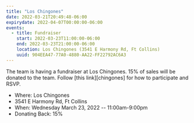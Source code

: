 ```yaml
---
title: "Los Chingones"
date: 2022-03-21T20:49:48-06:00
expirydate: 2022-04-07T00:00:00-06:00
events:
  - title: Fundraiser
    start: 2022-03-23T11:00:00-06:00
    end: 2022-03-23T21:00:00-06:00
    location: Los Chingones (3541 E Harmony Rd, Ft Collins)
    uuid: 904EEA47-77A0-4880-AA22-FF22792AC6A3
---
```


The team is having a fundraiser at Los Chingones. 15% of sales will be donated
to the team. Follow [this link][chingones] for how to participate and RSVP.

<!--more-->

 - Where: Los Chingones
 - 3541 E Harmony Rd, Ft Collins
 - When: Wednesday March 23, 2022 --  11:00am-9:00pm
 - Donating Back: 15%

[modmarket]: https://www.groupraise.com/events/222461
